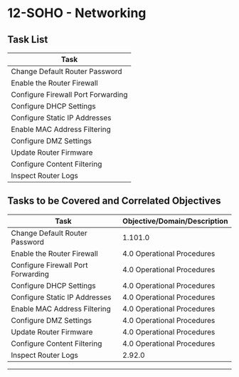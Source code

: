 # 12-SOHO - Networking

## Task List

| Task                          |
|-------------------------------|
| Change Default Router Password |
| Enable the Router Firewall     |
| Configure Firewall Port Forwarding |
| Configure DHCP Settings        |
| Configure Static IP Addresses  |
| Enable MAC Address Filtering   |
| Configure DMZ Settings         |
| Update Router Firmware         |
| Configure Content Filtering    |
| Inspect Router Logs            |

## Tasks to be Covered and Correlated Objectives

| Task                          | Objective/Domain/Description                                                      |
|-------------------------------|----------------------------------------------------------------------------------|
| Change Default Router Password | 1.101.0  |  Operating Systems: Given a scenario, install and configure cloud-based productivity tools. |
| Enable the Router Firewall     | 4.0 Operational Procedures                                                        |
| Configure Firewall Port Forwarding | 4.0 Operational Procedures                                                    |
| Configure DHCP Settings        | 4.0 Operational Procedures                                                        |
| Configure Static IP Addresses  | 4.0 Operational Procedures                                                        |
| Enable MAC Address Filtering   | 4.0 Operational Procedures                                                        |
| Configure DMZ Settings         | 4.0 Operational Procedures                                                        |
| Update Router Firmware         | 4.0 Operational Procedures                                                        |
| Configure Content Filtering    | 4.0 Operational Procedures                                                        |
| Inspect Router Logs            | 2.92.0  |  Security: • Router settings                                              |

---


